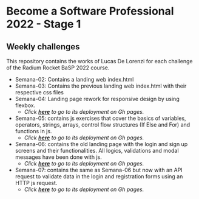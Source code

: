 # Become a Software Professional 2022 - Stage 1
## Weekly challenges

This repository contains the works of Lucas De Lorenzi for each challenge of the Radium Rocket BaSP 2022 course.

* Semana-02: Contains a landing web index.html
* Semana-03: Contains the previous landing web index.html with their respective css files
* Semana-04: Landing page rework for responsive design by using flexbox.
    * _Click **[here](https://lucas-delorenzi.github.io/BaSP-M2022-Etapa-1/Semana-04/index.html)** to go to its deployment on Gh pages._
* Semana-05: contains js exercises that cover the basics of variables, operators, strings, arrays, control flow structures (If Else and For) and functions in js.
    * _Click **[here](https://lucas-delorenzi.github.io/BaSP-M2022-Etapa-1/Semana-05)** to go to its deployment on Gh pages._
* Semana-06: contains the old landing page with the login and sign up screens and their functionalities. All logics, validations and modal messages have been done with js.
    * _Click **[here](https://lucas-delorenzi.github.io/BaSP-M2022-Etapa-1/Semana-06/views/index.html)** to go to its deployment on Gh pages._
* Semana-07: contains the same as Semana-06 but now with an API request to validate data in the login and registration forms using an HTTP js request.
    * _Click **[here](https://lucas-delorenzi.github.io/BaSP-M2022-Etapa-1/Semana-07/views/index.html)** to go to its deployment on Gh pages._